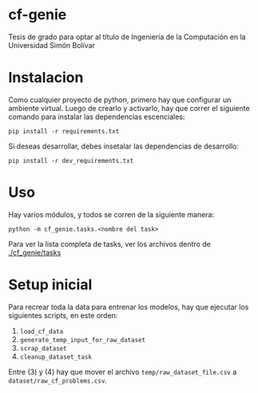 # cf-genie

Tesis de grado para optar al título de Ingeniería de la Computación en la Universidad Simón Bolívar

# Instalacion

Como cualquier proyecto de python, primero hay que configurar un ambiente virtual. Luego de crearlo y activarlo, hay que correr el siguiente comando para instalar
las dependencias escenciales:

```shell
pip install -r requirements.txt
```

Si deseas desarrollar, debes insetalar las dependencias de desarrollo:

```shell
pip install -r dev_requirements.txt
```

# Uso

Hay varios módulos, y todos se corren de la siguiente manera:

```shell
python -m cf_genie.tasks.<nombre del task>
```

Para ver la lista completa de tasks, ver los archivos dentro de [./cf_genie/tasks](./cf_genie/tasks)

# Setup inicial

Para recrear toda la data para entrenar los modelos, hay que ejecutar los siguientes scripts, en este orden:

1. `load_cf_data`
2. `generate_temp_input_for_raw_dataset`
3. `scrap_dataset`
4. `cleanup_dataset_task`

Entre (3) y (4) hay que mover el archivo `temp/raw_dataset_file.csv` a `dataset/raw_cf_problems.csv`.
